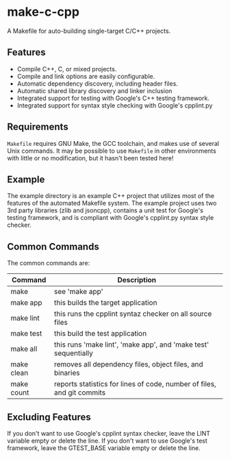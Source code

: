 make-c-cpp
=========

A Makefile for auto-building single-target C/C++ projects.

Features
--------

- Compile C++, C, or mixed projects.
- Compile and link options are easily configurable.
- Automatic dependency discovery, including header files.
- Automatic shared library discovery and linker inclusion
- Integrated support for testing with Google's C++ testing framework.
- Integrated support for syntax style checking with Google's cpplint.py

Requirements
------------

`Makefile` requires GNU Make, the GCC toolchain, and makes use of several
Unix commands. It may be possible to use `Makefile` in other environments
with little or no modification, but it hasn't been tested here!

Example
-------

The example directory is an example C++ project that utilizes most of
the features of the automated Makefile system. The example project uses
two 3rd party libraries (zlib and jsoncpp), contains a unit test for 
Google's testing framework, and is compliant with Google's cpplint.py
syntax style checker.

Common Commands
---------------

The common commands are:

| Command    | Description |
|------------|------------ |
| make       | see 'make app' |
| make app   | this builds the target application |
| make lint  | this runs the cpplint syntaz checker on all source files |
| make test  | this build the test application |
| make all   | this runs 'make lint', 'make app', and 'make test' sequentially |
| make clean | removes all dependency files, object files, and binaries |
| make count | reports statistics for lines of code, number of files, and git commits |

Excluding Features
------------------

If you don't want to use Google's cpplint syntax checker, leave the LINT
variable empty or delete the line.
If you don't want to use Google's test framework, leave the GTEST_BASE
variable empty or delete the line.
